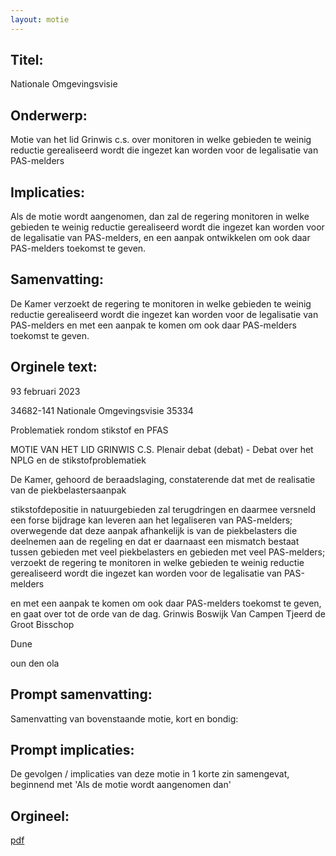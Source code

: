 ```yaml
---
layout: motie
---
```

## Titel:
Nationale Omgevingsvisie
## Onderwerp:
Motie van het lid Grinwis c.s. over monitoren in welke gebieden te weinig reductie gerealiseerd wordt die ingezet kan worden voor de legalisatie van PAS-melders 
## Implicaties:

Als de motie wordt aangenomen, dan zal de regering monitoren in welke gebieden te weinig reductie gerealiseerd wordt die ingezet kan worden voor de legalisatie van PAS-melders, en een aanpak ontwikkelen om ook daar PAS-melders toekomst te geven.
## Samenvatting:

De Kamer verzoekt de regering te monitoren in welke gebieden te weinig reductie gerealiseerd wordt die ingezet kan worden voor de legalisatie van PAS-melders en met een aanpak te komen om ook daar PAS-melders toekomst te geven.
## Orginele text:


93 februari 2023

34682-141
Nationale Omgevingsvisie
35334

Problematiek rondom stikstof en PFAS

MOTIE VAN HET LID GRINWIS C.S.
Plenair debat (debat) - Debat over het NPLG en de stikstofproblematiek

De Kamer,
gehoord de beraadslaging,
constaterende dat met de realisatie van de piekbelastersaanpak

stikstofdepositie in natuurgebieden zal terugdringen en daarmee versneld een
forse bijdrage kan leveren aan het legaliseren van PAS-melders;
overwegende dat deze aanpak afhankelijk is van de piekbelasters die
deelnemen aan de regeling en dat er daarnaast een mismatch bestaat tussen
gebieden met veel piekbelasters en gebieden met veel PAS-melders;
verzoekt de regering te monitoren in welke gebieden te weinig reductie
gerealiseerd wordt die ingezet kan worden voor de legalisatie van PAS-melders

en met een aanpak te komen om ook daar PAS-melders toekomst te geven,
en gaat over tot de orde van de dag.
Grinwis
Boswijk
Van Campen
Tjeerd de Groot
Bisschop

Dune

oun den ola


## Prompt samenvatting:
Samenvatting van bovenstaande motie, kort en bondig:


## Prompt implicaties:
De gevolgen / implicaties van deze motie in 1 korte zin samengevat, beginnend met 'Als de motie wordt aangenomen dan' 

## Orgineel:
[pdf](https://gegevensmagazijn.tweedekamer.nl/OData/v4/2.0/Document(0c25e749-b19a-479e-9653-9a706ec42365)/resource)
